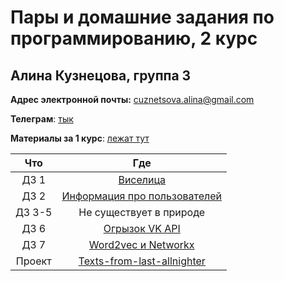 # Пары и домашние задания по программированию, 2 курс

## Алина Кузнецова, группа 3 

__Адрес электронной почты:__ cuznetsova.alina@gmail.com

__Телеграм__: [тык](https://t.me/wildlighted)

__Материалы за 1 курс__: [лежат тут](https://github.com/wildlighted/coding-year-1)

Что|Где
:---:|:---:
ДЗ 1|[Виселица](https://github.com/wildlighted/coding-year-2/tree/master/hw/hanging%20man)
ДЗ 2|[Информация про пользователей](https://github.com/wildlighted/coding-year-2/tree/master/hw/hw%202)
ДЗ 3-5|Не существует в природе
ДЗ 6|[Огрызок VK API](https://github.com/wildlighted/coding-year-2/blob/master/hw/hw6.ipynb)
ДЗ 7|[Word2vec и Networkx](https://github.com/wildlighted/coding-year-2/blob/master/hw/hw7.ipynb)
Проект|[Texts-from-last-allnighter](https://github.com/wildlighted/coding-year-2/tree/master/FinalProject)
